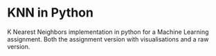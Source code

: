 # KNN in Python #
K Nearest Neighbors implementation in python for a Machine Learning assignment. 
Both the assignment version with visualisations and a raw version.
